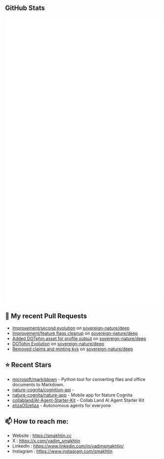 ## GitHub Stats

<p align="left"><img src="https://raw.githubusercontent.com/smakhtin/smakhtin/main/github-metrics.svg" /></p>

## 🔨 My recent Pull Requests

- [Improvement/second evolution](https://github.com/sovereign-nature/deep/pull/1913) on [sovereign-nature/deep](https://github.com/sovereign-nature/deep)
- [Improvement/feature flags cleanup](https://github.com/sovereign-nature/deep/pull/1908) on [sovereign-nature/deep](https://github.com/sovereign-nature/deep)
- [Added DOTphin asset for profile output](https://github.com/sovereign-nature/deep/pull/1907) on [sovereign-nature/deep](https://github.com/sovereign-nature/deep)
- [DOTphin Evolution](https://github.com/sovereign-nature/deep/pull/1902) on [sovereign-nature/deep](https://github.com/sovereign-nature/deep)
- [Removed claims and minting kvs](https://github.com/sovereign-nature/deep/pull/1889) on [sovereign-nature/deep](https://github.com/sovereign-nature/deep)
## ⭐ Recent Stars

- [microsoft/markitdown](https://github.com/microsoft/markitdown) - Python tool for converting files and office documents to Markdown.
- [nature-cognita/cognition-api](https://github.com/nature-cognita/cognition-api) - 
- [nature-cognita/nature-app](https://github.com/nature-cognita/nature-app) - Mobile app for Nature Cognita
- [collabland/AI-Agent-Starter-Kit](https://github.com/collabland/AI-Agent-Starter-Kit) - Collab.Land AI Agent Starter Kit
- [elizaOS/eliza](https://github.com/elizaOS/eliza) - Autonomous agents for everyone
## 📫 How to reach me:
  - Website   : <https://smakhtin.cc>
  - X   : <https://x.com/vadim_smakhtin>
  - LinkedIn   : <https://www.linkedin.com/in/vadimsmakhtin/>
  - Instagram    : <https://www.instagram.com/smakhtin>


